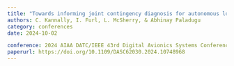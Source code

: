 ```yaml
---
title: "Towards informing joint contingency diagnosis for autonomous low-altitude flight"
authors: C. Kannally, I. Furl, L. McSherry, & Abhinay Paladugu
category: conferences
date: 2024-10-02

conference: 2024 AIAA DATC/IEEE 43rd Digital Avionics Systems Conference (DASC)
paperurl: https://doi.org/10.1109/DASC62030.2024.10748968
---
```


